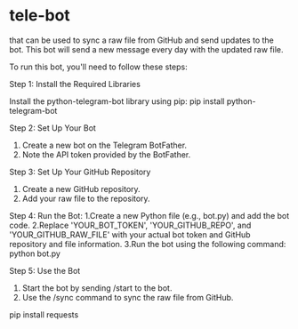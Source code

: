 # tele-bot
that can be used to sync a raw file from GitHub and send updates to the bot. This bot will send a new message every day with the updated raw file.


To run this bot, you'll need to follow these steps:

Step 1: Install the Required Libraries


  Install the python-telegram-bot library using pip:
pip install python-telegram-bot
  


Step 2: Set Up Your Bot
  1. Create a new bot on the Telegram BotFather.
  2. Note the API token provided by the BotFather.

Step 3: Set Up Your GitHub Repository
  1. Create a new GitHub repository.
  2. Add your raw file to the repository.

Step 4: Run the Bot:
  1.Create a new Python file (e.g., bot.py) and add the bot code.
  2.Replace 'YOUR_BOT_TOKEN', 'YOUR_GITHUB_REPO', and 'YOUR_GITHUB_RAW_FILE' with your actual bot token and GitHub repository and file information.
  3.Run the bot using the following command:
  python bot.py

Step 5: Use the Bot
  1. Start the bot by sending /start to the bot.
  2. Use the /sync command to sync the raw file from GitHub.


pip install requests

